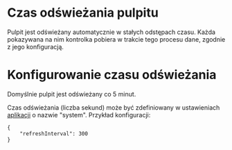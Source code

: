 # Czas odświeżania pulpitu
Pulpit jest odświeżany automatycznie w stałych odstępach czasu. Każda pokazywana na nim kontrolka pobiera 
w trakcie tego procesu dane, zgodnie z jego konfiguracją.

# Konfigurowanie czasu odświeżania
Domyślnie pulpit jest odświeżany co 5 minut.

Czas odświeżania (liczba sekund) może być zdefiniowany w ustawieniach [aplikacji](/pl/app/applications/intro.md) o nazwie "system". Przykład konfiguracji:

```
{
    "refreshInterval": 300
}
```
